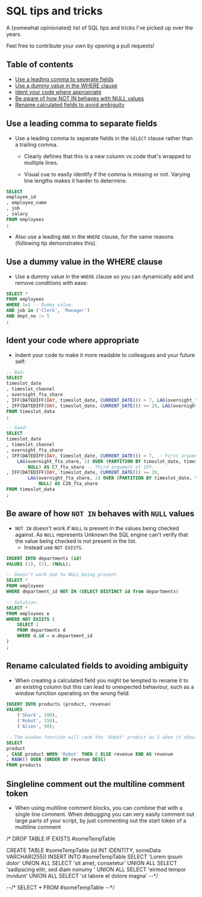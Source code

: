 # SQL tips and tricks

A (somewhat opinionated) list of SQL tips and tricks I've picked up over the years.

Feel free to contribute your own by opening a pull requests!

## Table of contents

- [Use a leading comma to seperate fields](#use-a-leading-comma-to-separate-fields)
- [Use a dummy value in the WHERE clause](#use-a-dummy-value-in-the-where-clause)
- [Ident your code where appropriate](#ident-your-code-where-appropriate)
- [Be aware of how NOT IN behaves with NULL values](#be-aware-of-how-not-in-behaves-with-null-values)
- [Rename calculated fields to avoid ambiguity](#rename-calculated-fields-to-avoiding-ambiguity)

## Use a leading comma to separate fields

- Use a leading comma to seperate fields in the `SELECT` clause rather than a trailing comma.

    - Clearly defines that this is a new column vs code that's wrapped to multiple lines.
    
    - Visual cue to easily identify if the comma is missing or not. Varying line lengths makes it harder to determine.
 
```SQL
SELECT
employee_id
, employee_name
, job
, salary
FROM employees
;
```

- Also use a leading `AND` in the `WHERE` clause, for the same reasons (following tip demonstrates this). 

## **Use a dummy value in the WHERE clause**
- Use a dummy value in the `WHERE` clause so you can dynamically add and remove conditions with ease:
```SQL
SELECT *
FROM employees
WHERE 1=1 -- Dummy value.
AND job in ('Clerk', 'Manager')
AND dept_no != 5
;
```

## Ident your code where appropriate
- Indent your code to make it more readable to colleagues and your future self:
``` SQL
-- Bad:
SELECT 
timeslot_date
, timeslot_channel 
, overnight_fta_share
, IFF(DATEDIFF(DAY, timeslot_date, CURRENT_DATE()) > 7, LAG(overnight_fta_share, 1) OVER (PARTITION BY timeslot_date, timeslot_channel ORDER BY timeslot_activity), NULL) AS C7_fta_share
, IFF(DATEDIFF(DAY, timeslot_date, CURRENT_DATE()) >= 29, LAG(overnight_fta_share, 2) OVER (PARTITION BY timeslot_date, timeslot_channel ORDER BY timeslot_activity), NULL) AS C28_fta_share
FROM timeslot_data
;

-- Good:
SELECT 
timeslot_date
, timeslot_channel 
, overnight_fta_share
, IFF(DATEDIFF(DAY, timeslot_date, CURRENT_DATE()) > 7, -- First argument of IFF.
	LAG(overnight_fta_share, 1) OVER (PARTITION BY timeslot_date, timeslot_channel ORDER BY timeslot_activity), -- Second argument of IFF.
		NULL) AS C7_fta_share -- Third argument of IFF.
, IFF(DATEDIFF(DAY, timeslot_date, CURRENT_DATE()) >= 29, 
		LAG(overnight_fta_share, 2) OVER (PARTITION BY timeslot_date, timeslot_channel ORDER BY timeslot_activity), 
			NULL) AS C28_fta_share
FROM timeslot_data
;
```

## Be aware of how `NOT IN` behaves with `NULL` values

- `NOT IN` doesn't work if `NULL` is present in the values being checked against. As `NULL` represents Unknown the SQL engine can't verify that the value being checked is not present in the list.
  - Instead use `NOT EXISTS`.

``` SQL
INSERT INTO departments (id)
VALUES (1), (2), (NULL);

-- Doesn't work due to NULL being present.
SELECT * 
FROM employees 
WHERE department_id NOT IN (SELECT DISTINCT id from departments)

-- Solution.
SELECT * 
FROM employees e
WHERE NOT EXISTS (
    SELECT 1 
    FROM departments d 
    WHERE d.id = e.department_id
)
;
```

## Rename calculated fields to avoiding ambiguity 

- When creating a calculated field you might be tempted to rename it to an
existing column but this can lead to unexpected behaviour, such as a 
window function operating on the wrong field:

```SQL
INSERT INTO products (product, revenue)
VALUES 
    ('Shark', 100),
    ('Robot', 150),
    ('Alien', 90);

-- The window function will rank the 'Robot' product as 1 when it should be 3
SELECT 
product
, CASE product WHEN 'Robot' THEN 0 ELSE revenue END AS revenue
, RANK() OVER (ORDER BY revenue DESC)
FROM products 
```

## Singleline comment out the multiline comment token 

- When using multiline comment blocks, you can combine that with a single line comment.
  When debugging you can very easily comment out large parts of your script, by just commenting out the start token of a multiline comment

/*
DROP TABLE IF EXISTS #someTempTable

CREATE TABLE #someTempTable (id INT IDENTITY, someData VARCHAR(255))
INSERT INTO #someTempTable 
SELECT 'Lorem ipsum dolor' UNION ALL 
SELECT 'sit amet, consetetur' UNION ALL 
SELECT 'sadipscing elitr, sed diam nonumy ' UNION ALL 
SELECT 'eirmod tempor invidunt' UNION ALL 
SELECT 'ut labore et dolore magna' 
--*/

--/*
SELECT * FROM #someTempTable
--*/
